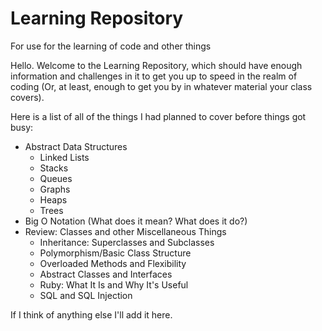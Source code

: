 # Learning Repository
For use for the learning of code and other things

Hello. Welcome to the Learning Repository, which should have enough information and challenges in it to get you up to speed in the realm of coding (Or, at least, enough to get you by in whatever material your class covers).

Here is a list of all of the things I had planned to cover before things got busy:
* Abstract Data Structures
	* Linked Lists
	* Stacks
	* Queues
	* Graphs
	* Heaps
	* Trees
* Big O Notation (What does it mean? What does it do?)
* Review: Classes and other Miscellaneous Things
	* Inheritance: Superclasses and Subclasses
	* Polymorphism/Basic Class Structure
	* Overloaded Methods and Flexibility
	* Abstract Classes and Interfaces
	* Ruby: What It Is and Why It's Useful
	* SQL and SQL Injection

If I think of anything else I'll add it here.